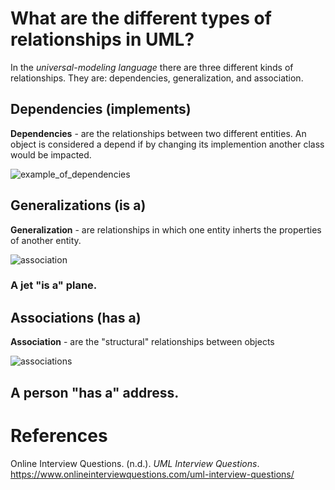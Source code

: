 # What are the different types of relationships in UML? 

In the *universal-modeling language* there 
are three different kinds of relationships. 
They are: dependencies, generalization, and 
association. 

## Dependencies (implements)
**Dependencies** - are the relationships between two different 
		   entities. An object is considered a depend 
  		   if by changing its implemention another class 
		   would be impacted.
		   
![example_of_dependencies](https://user-images.githubusercontent.com/109105989/194687523-6dcf739d-8d01-4f48-b9f6-6e68764d2ade.png)

## Generalizations (is a)
**Generalization** - are relationships in which one entity 
		     inherts the properties of another entity. 
		     
![association](https://user-images.githubusercontent.com/109105989/194687586-a582c984-59ad-47b5-a166-3593c7531b9b.jpg)

### A jet "is a" plane.

## Associations (has a)
**Association** - are the "structural" relationships between objects 

![associations](https://user-images.githubusercontent.com/109105989/194687730-e46667bd-f07f-4fb3-a9b7-ffe4993655c2.jpg)

## A person "has a" address.

# References 
Online Interview Questions. (n.d.). *UML Interview Questions*. <https://www.onlineinterviewquestions.com/uml-interview-questions/> 

